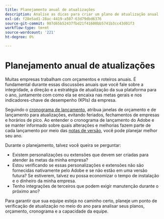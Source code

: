 ```yaml
---
title: Planejamento anual de atualizações
description: Analise as dicas para criar um plano de atualização anual para seu projeto do Adobe Commerce.
exl-id: f28e5ad1-28ac-4419-a507-63d79dbd6376
source-git-commit: 987d65b52437fbd21f41600bb5741b3cc43d01f3
workflow-type: tm+mt
source-wordcount: '221'
ht-degree: 0%

---
```


# Planejamento anual de atualizações

Muitas empresas trabalham com orçamentos e roteiros anuais. É fundamental durante essas discussões anuais que você fale sobre a integridade, a direção e a estratégia de atualização da sua plataforma para o ano, juntamente com como ela se encaixa nas metas gerais e nos indicadores-chave de desempenho (KPIs) da empresa.

Seguindo o [cronograma de lançamento](https://experienceleague.adobe.com/pt-br/docs/commerce-operations/release/planning/schedule), atribua janelas de orçamento e de lançamento para atualizações, evitando feriados, fechamentos de empresas e horários de pico. Ao entender o cronograma de lançamento do Adobe e se manter informado sobre quais alterações e melhorias fazem parte de cada lançamento por meio das [notas de versão](https://experienceleague.adobe.com/pt-br/docs/commerce-operations/release/notes/overview), você pode planejar melhor seu ano.

Durante o planejamento, talvez você queira se perguntar:

- Existem personalizações ou extensões que devem ser criadas para atender às metas da minha empresa?
- Estou verificando se essas personalizações e extensões não são fornecidas nativamente pelo Adobe e se não estão em uma versão futura? Se estiverem, talvez eu possa economizar o tempo de instalação e o dinheiro da minha empresa.
- Tenho integrações de terceiros que podem exigir manutenção durante o próximo ano?

Para garantir que sua equipe esteja no caminho certo, planeje um ponto de verificação de atualização no meio do ano para analisar seus planos, orçamento, cronograma e a capacidade da equipe.
